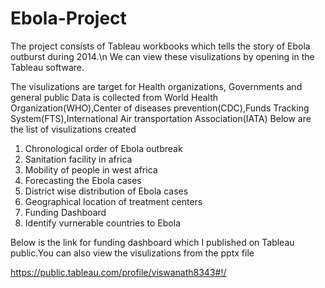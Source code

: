 # Ebola-Project
The project consists of Tableau workbooks which tells the story of Ebola outburst during 2014.\n
We can view these visulizations by opening in the Tableau software.

The visulizations are target for Health organizations, Governments and general public
Data is collected from World Health Organization(WHO),Center of diseases prevention(CDC),Funds Tracking System(FTS),International Air transportation Association(IATA)
Below are the list of visulizations created
1. Chronological order of Ebola outbreak
2. Sanitation facility in africa
3. Mobility of people in west africa
4. Forecasting the Ebola cases
5. District wise distribution of Ebola cases
6. Geographical location of treatment centers
7. Funding Dashboard
8. Identify vurnerable countries to Ebola

Below is the link for funding dashboard which I published on Tableau public.You can also view the visulizations from the pptx file

https://public.tableau.com/profile/viswanath8343#!/
